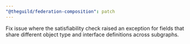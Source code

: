 ```yaml
---
"@theguild/federation-composition": patch
---
```


Fix issue where the satisfiability check raised an exception for fields that share different object type and interface definitions across subgraphs.
